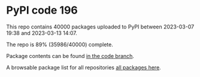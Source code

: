 # PyPI code 196

This repo contains 40000 packages uploaded to PyPI between 
2023-03-07 19:38 and 2023-03-13 14:07.

The repo is 89% (35986/40000) complete.

Package contents can be found [in the code branch](https://github.com/pypi-data/pypi-mirror-196/tree/code/packages).

A browsable package list for all repositories [all packages here](https://pypi-data.github.io/website/repositories/pypi-mirror-196).



